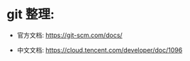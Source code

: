 
# git 整理: 

+ 官方文档: https://git-scm.com/docs/

+ 中文文档: https://cloud.tencent.com/developer/doc/1096


